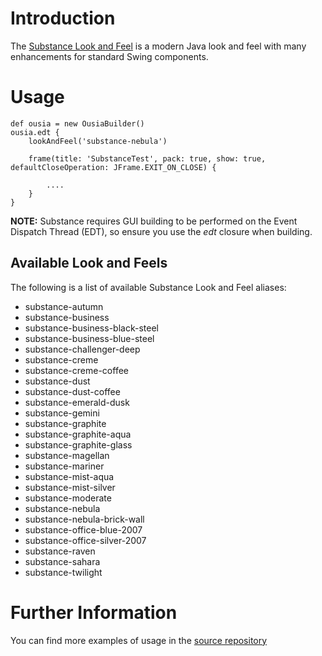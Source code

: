 # Introduction #

The [Substance Look and Feel](https://substance.dev.java.net/) is a modern Java look and feel with many enhancements for standard Swing components.

# Usage #

```
def ousia = new OusiaBuilder()
ousia.edt {
    lookAndFeel('substance-nebula')

    frame(title: 'SubstanceTest', pack: true, show: true, defaultCloseOperation: JFrame.EXIT_ON_CLOSE) {

        ....
    }
}
```

**NOTE:** Substance requires GUI building to be performed on the Event Dispatch Thread (EDT), so ensure you use the _edt_ closure when building.

## Available Look and Feels ##

The following is a list of available Substance Look and Feel aliases:

  * substance-autumn
  * substance-business
  * substance-business-black-steel
  * substance-business-blue-steel
  * substance-challenger-deep
  * substance-creme
  * substance-creme-coffee
  * substance-dust
  * substance-dust-coffee
  * substance-emerald-dusk
  * substance-gemini
  * substance-graphite
  * substance-graphite-aqua
  * substance-graphite-glass
  * substance-magellan
  * substance-mariner
  * substance-mist-aqua
  * substance-mist-silver
  * substance-moderate
  * substance-nebula
  * substance-nebula-brick-wall
  * substance-office-blue-2007
  * substance-office-silver-2007
  * substance-raven
  * substance-sahara
  * substance-twilight

# Further Information #

You can find more examples of usage in the [source repository](http://code.google.com/p/ousia/source/browse/#hg/src/test/groovy/org/mnode/ousia)